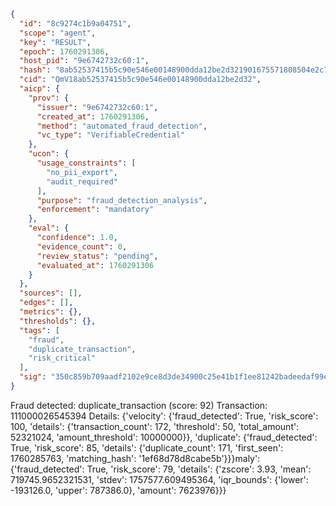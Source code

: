 ```json
{
  "id": "8c9274c1b9a04751",
  "scope": "agent",
  "key": "RESULT",
  "epoch": 1760291306,
  "host_pid": "9e6742732c60:1",
  "hash": "8ab52537415b5c90e546e00148900dda12be2d321901675571808504e2c79088",
  "cid": "QmV18ab52537415b5c90e546e00148900dda12be2d32",
  "aicp": {
    "prov": {
      "issuer": "9e6742732c60:1",
      "created_at": 1760291306,
      "method": "automated_fraud_detection",
      "vc_type": "VerifiableCredential"
    },
    "ucon": {
      "usage_constraints": [
        "no_pii_export",
        "audit_required"
      ],
      "purpose": "fraud_detection_analysis",
      "enforcement": "mandatory"
    },
    "eval": {
      "confidence": 1.0,
      "evidence_count": 0,
      "review_status": "pending",
      "evaluated_at": 1760291306
    }
  },
  "sources": [],
  "edges": [],
  "metrics": {},
  "thresholds": {},
  "tags": [
    "fraud",
    "duplicate_transaction",
    "risk_critical"
  ],
  "sig": "350c859b709aadf2102e9ce8d3de34900c25e41b1f1ee81242badeedaf99e946"
}
```

Fraud detected: duplicate_transaction (score: 92)
Transaction: 111000026545394
Details: {'velocity': {'fraud_detected': True, 'risk_score': 100, 'details': {'transaction_count': 172, 'threshold': 50, 'total_amount': 52321024, 'amount_threshold': 10000000}}, 'duplicate': {'fraud_detected': True, 'risk_score': 85, 'details': {'duplicate_count': 171, 'first_seen': 1760285763, 'matching_hash': '1ef68d78d8cabe5b'}}}maly': {'fraud_detected': True, 'risk_score': 79, 'details': {'zscore': 3.93, 'mean': 719745.9652321531, 'stdev': 1757577.609495364, 'iqr_bounds': {'lower': -193126.0, 'upper': 787386.0}, 'amount': 7623976}}}